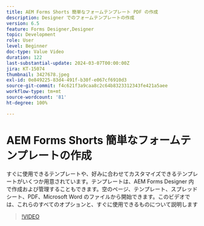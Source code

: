 ```yaml
---
title: AEM Forms Shorts 簡単なフォームテンプレート PDF の作成
description: Designer でのフォームテンプレートの作成
version: 6.5
feature: Forms Designer,Designer
topic: Development
role: User
level: Beginner
doc-type: Value Video
duration: 122
last-substantial-update: 2024-03-07T00:00:00Z
jira: KT-15074
thumbnail: 3427678.jpeg
exl-id: 0e849225-83d4-491f-b30f-e067cf6910d3
source-git-commit: f4c621f3a9caa8c2c64b8323312343fe421a5aee
workflow-type: tm+mt
source-wordcount: '81'
ht-degree: 100%

---
```


# AEM Forms Shorts 簡単なフォームテンプレートの作成

すぐに使用できるテンプレートや、好みに合わせてカスタマイズできるテンプレートがいくつか用意されています。テンプレートは、AEM Forms Designer 内で作成および管理することもできます。空のページ、テンプレート、スプレッドシート、PDF、Microsoft Word のファイルから開始できます。このビデオでは、これらのすべてのオプションと、すぐに使用できるものについて説明します

>[!VIDEO](https://video.tv.adobe.com/v/3427678/?learn=on)
